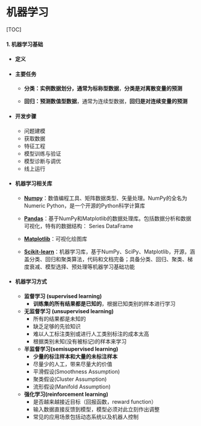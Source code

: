 # 机器学习

[TOC]

#### 1. 机器学习基础

- #### **定义**

- #### **主要任务**

  - **分类：**实例数据划分，通常为**标称型数据**，**分类是对离散变量的预测**

  - **回归：**预测**数值型数据**，通常为连续型数据，**回归是对连续变量的预测**

- #### **开发步骤**
  - 问题建模
  - 获取数据
  - 特征工程
  - 模型训练与验证
  - 模型诊断与调优
  - 线上运行

- #### **机器学习相关库**
  - [**Numpy**](https://docs.scipy.org/doc/numpy/user/quickstart.html)：数值编程工具、矩阵数据类型、矢量处理。NumPy的全名为Numeric Python，是一个开源的Python科学计算库

  - [**Pandas**](http://pandas.pydata.org/pandas-docs/stable/)：基于NumPy和Matplotlib的数据处理库。包括数据分析和数据可视化，特有的数据结构： Series	DataFrame
  - [**Matplotlib**](https://matplotlib.org/tutorials/index.html)：可视化绘图库
  - [**Scikit-learn**](https://scikit-learn.org/stable/)：机器学习库，基于NumPy、SciPy、Matplotlib，开源，涵盖分类、回归和聚类算法，代码和文档完备；具备分类、回归、聚类、梯度衰减、模型选择、预处理等机器学习基础功能

- #### **机器学习方式**
  - **监督学习  (supervised learning)**
    - **训练集的所有结果都是已知的**，根据已知类别的样本进行学习
  - **无监督学习 (unsupervised learning)**
    - 所有的结果都是未知的
    - 缺乏足够的先验知识
    - 难以人工标注类别或进行人工类别标注的成本太高
    - 根据类别未知(没有被标记)的样本来学习 
  - **半监督学习(semisupervised learning)**
    - **少量的标注样本和大量的未标注样本**
    - 尽量少的人工，带来尽量大的价值
    - 平滑假设(Smoothness Assumption)
    - 聚类假设(Cluster Assumption)
    - 流形假设(Manifold Assumption) 
  - **强化学习(reinforcement learning)**
    - 是否越来越接近目标（回报函数，reward function）
    - 输入数据直接反馈到模型，模型必须对此立刻作出调整
    - 常见的应用场景包括动态系统以及机器人控制